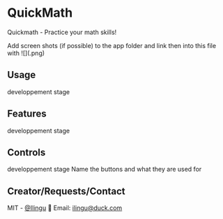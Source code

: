 # QuickMath

Quickmath - Practice your math skills!

Add screen shots (if possible) to the app folder and link then into this file with ![](<name>.png)

## Usage

developpement stage

## Features

developpement stage

## Controls

developpement stage
Name the buttons and what they are used for

## Creator/Requests/Contact

MIT - [@Ilingu](https://github.com/Ilingu)
📧 Email: [ilingu@duck.com](mailto:ilingu@duck.com)

